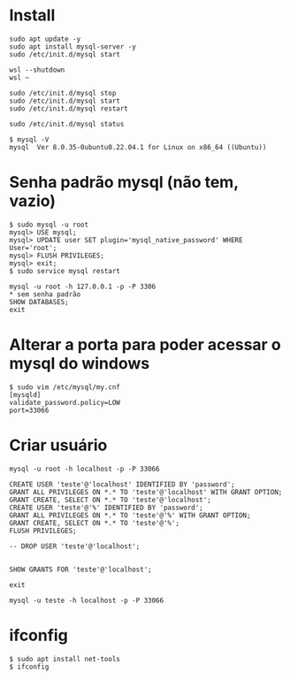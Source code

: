 # Install

```
sudo apt update -y
sudo apt install mysql-server -y
sudo /etc/init.d/mysql start
```

```
wsl --shutdown
wsl ~
```

```
sudo /etc/init.d/mysql stop
sudo /etc/init.d/mysql start
sudo /etc/init.d/mysql restart

sudo /etc/init.d/mysql status

$ mysql -V
mysql  Ver 8.0.35-0ubuntu0.22.04.1 for Linux on x86_64 ((Ubuntu))
```

# Senha padrão mysql (não tem, vazio)

```
$ sudo mysql -u root
mysql> USE mysql;
mysql> UPDATE user SET plugin='mysql_native_password' WHERE User='root';
mysql> FLUSH PRIVILEGES;
mysql> exit;
$ sudo service mysql restart
```

```
mysql -u root -h 127.0.0.1 -p -P 3306
* sem senha padrão
SHOW DATABASES;
exit
```


# Alterar a porta para poder acessar o mysql do windows

```
$ sudo vim /etc/mysql/my.cnf
[mysqld]
validate_password.policy=LOW
port=33066
```

# Criar usuário

```
mysql -u root -h localhost -p -P 33066

CREATE USER 'teste'@'localhost' IDENTIFIED BY 'password';
GRANT ALL PRIVILEGES ON *.* TO 'teste'@'localhost' WITH GRANT OPTION;
GRANT CREATE, SELECT ON *.* TO 'teste'@'localhost';
CREATE USER 'teste'@'%' IDENTIFIED BY 'password';
GRANT ALL PRIVILEGES ON *.* TO 'teste'@'%' WITH GRANT OPTION;
GRANT CREATE, SELECT ON *.* TO 'teste'@'%';
FLUSH PRIVILEGES;

-- DROP USER 'teste'@'localhost';


SHOW GRANTS FOR 'teste'@'localhost';

exit
```

```
mysql -u teste -h localhost -p -P 33066
```


# ifconfig

```
$ sudo apt install net-tools
$ ifconfig
```















